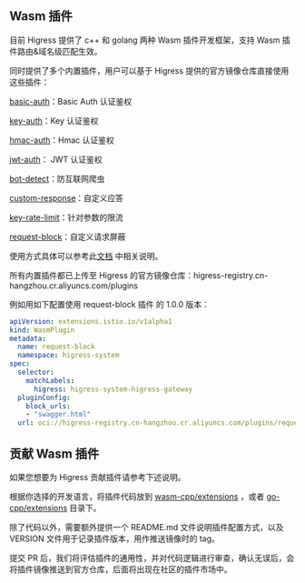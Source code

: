 ## Wasm 插件

目前 Higress 提供了 c++ 和 golang 两种 Wasm 插件开发框架，支持 Wasm 插件路由&域名级匹配生效。

同时提供了多个内置插件，用户可以基于 Higress 提供的官方镜像仓库直接使用这些插件：

[basic-auth](./wasm-cpp/basic_auth)：Basic Auth 认证鉴权

[key-auth](./wasm-cpp/key_auth)：Key 认证鉴权

[hmac-auth](./wasm-cpp/hmac_auth)：Hmac 认证鉴权

[jwt-auth](./wasm-cpp/jwt_auth)： JWT 认证鉴权

[bot-detect](./wasm-cpp/bot_detect)：防互联网爬虫

[custom-response](./wasm-cpp/custom_response)：自定义应答

[key-rate-limit](./wasm-cpp/key_rate_limit)：针对参数的限流

[request-block](./wasm-cpp/request_block)：自定义请求屏蔽

使用方式具体可以参考此[文档](./wasm-go/README.md) 中相关说明。

所有内置插件都已上传至 Higress 的官方镜像仓库：higress-registry.cn-hangzhou.cr.aliyuncs.com/plugins

例如用如下配置使用 request-block 插件 的 1.0.0 版本：

```yaml
apiVersion: extensions.istio.io/v1alpha1
kind: WasmPlugin
metadata:
  name: request-block
  namespace: higress-system
spec:
  selector:
    matchLabels:
      higress: higress-system-higress-gateway
  pluginConfig:
    block_urls:
    - "swagger.html"
  url: oci://higress-registry.cn-hangzhou.cr.aliyuncs.com/plugins/request-block:1.0.0
```

## 贡献 Wasm 插件

如果您想要为 Higress 贡献插件请参考下述说明。

根据你选择的开发语言，将插件代码放到 [wasm-cpp/extensions](./wasm-cpp/extensions) ，或者 [go-cpp/extensions](./wasm-go/extensions) 目录下。

除了代码以外，需要额外提供一个 README.md 文件说明插件配置方式，以及 VERSION 文件用于记录插件版本，用作推送镜像时的 tag。

提交 PR 后，我们将评估插件的通用性，并对代码逻辑进行审查，确认无误后，会将插件镜像推送到官方仓库，后面将出现在社区的插件市场中。
